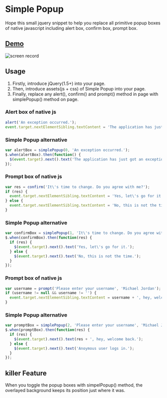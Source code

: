 # Simple Popup
Hope this small jquery snippet to help you replace all primitive popup boxes of native javascript including alert box, confirm box, prompt box.

## [Demo](http://dabeng.github.io/Simple-Popup/)
![screen record](http://dabeng.github.io/Simple-Popup/screen-record.gif)

## Usage

1. Firstly, introduce jQuery(1.5+) into your page.
2. Then, introduce assets(js + css) of Simple Popup into your page.
3. Finally, replace any alert(), confirm() and prompt() method in page with simplePopup() method on page.

### Alert box of native js
```javascript
alert('An exception occurred.');
event.target.nextElementSibling.textContent = 'The application has just got an exception.';
```
### Simple Popup alternative
```javascript
var alertBox = simplePopup(0, 'An exception occurred.');
$.when(alertBox).then(function() {
  $(event.target).next().text('The application has just got an exception.');
});
```
### Prompt box of native js
```javascript
var res = confirm('It\'s time to change. Do you agree with me?');
if (res) {
  event.target.nextElementSibling.textContent = 'Yes, let\'s go for it.';
} else {
  event.target.nextElementSibling.textContent = 'No, this is not the time.';
}
```
### Simple Popup alternative
```javascript
var confirmBox = simplePopup(1, 'It\'s time to change. Do you agree with me?');
$.when(confirmBox).then(function(res) {
  if (res) {
    $(event.target).next().text('Yes, let\'s go for it.');
  } else {
    $(event.target).next().text('No, this is not the time.');
  }
});
```
### Prompt box of native js
```javascript
var username = prompt('Please enter your username', 'Michael Jordan');
if (username != null && username != '') {
  event.target.nextElementSibling.textContent = username + ', hey, welcome back.';
}
```
### Simple Popup alternative
```javascript
var promptBox = simplePopup(2, 'Please enter your username', 'Michael Jordan');
$.when(promptBox).then(function(res) {
  if (res) {
    $(event.target).next().text(res + ', hey, welcome back.');
  } else {
    $(event.target).next().text('Anoymous user logs in.');
  }
});
```
## killer Feature
When you toggle the popup boxes with simpelPopup() method, the overlayed background keeps its position just where it was. 
